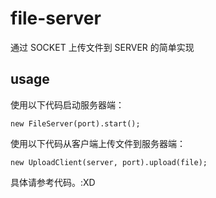 # file-server

通过 SOCKET 上传文件到 SERVER 的简单实现

## usage

使用以下代码启动服务器端：

```
new FileServer(port).start(); 
```

使用以下代码从客户端上传文件到服务器端：

```
new UploadClient(server, port).upload(file);
```

具体请参考代码。:XD
